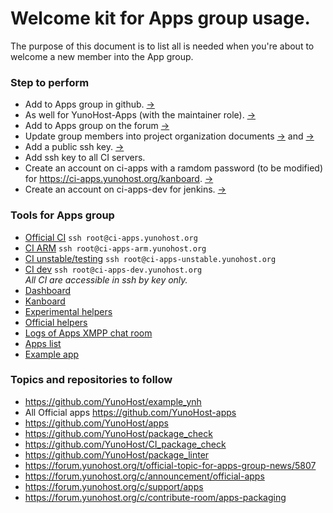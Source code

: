 # Welcome kit for Apps group usage.

The purpose of this document is to list all is needed when you're about to welcome a new member into the App group.

### Step to perform

- Add to Apps group in github. [->](https://github.com/orgs/YunoHost/teams/apps/members)
- As well for YunoHost-Apps (with the maintainer role). [->](https://github.com/orgs/YunoHost-Apps/teams/apps-group/members)
- Add to Apps group on the forum [->](https://forum.yunohost.org/groups/Apps)
- Update group members into project organization documents [->](https://github.com/YunoHost/project-organization/blob/master/yunohost_project_organization.md#composition-of-groups) and [->](https://github.com/YunoHost/project-organization/blob/master/yunohost_project_organization_fr.md#composition-des-groupes)
- Add a public ssh key. [->](https://github.com/YunoHost/project-organization/blob/master/ynh-ssh-keys.md)
- Add ssh key to all CI servers.
- Create an account on ci-apps with a ramdom password (to be modified) for https://ci-apps.yunohost.org/kanboard. [->](https://ci-apps.yunohost.org/yunohost/admin/)
- Create an account on ci-apps-dev for jenkins. [->](https://ci-apps-dev.yunohost.org/yunohost/admin)

### Tools for Apps group

- [Official CI](https://ci-apps.yunohost.org) `ssh root@ci-apps.yunohost.org`
- [CI ARM](https://ci-apps-arm.yunohost.org) `ssh root@ci-apps-arm.yunohost.org`
- [CI unstable/testing](https://ci-apps-unstable.yunohost.org) `ssh root@ci-apps-unstable.yunohost.org`
- [CI dev](https://ci-apps-dev.yunohost.org) `ssh root@ci-apps-dev.yunohost.org`  
*All CI are accessible in ssh by key only.*
- [Dashboard](https://dash.yunohost.org/)
- [Kanboard](https://ci-apps.yunohost.org/kanboard)
- [Experimental helpers](https://github.com/YunoHost-Apps/Experimental_helpers)
- [Official helpers](https://yunohost.org/#/packaging_apps_helpers_en)
- [Logs of Apps XMPP chat room](https://im.yunohost.org/logs/apps)
- [Apps list](https://yunohost.org/#/apps)
- [Example app](https://github.com/YunoHost/example_ynh)

### Topics and repositories to follow

- https://github.com/YunoHost/example_ynh
- All Official apps https://github.com/YunoHost-apps
- https://github.com/YunoHost/apps
- https://github.com/YunoHost/package_check
- https://github.com/YunoHost/CI_package_check
- https://github.com/YunoHost/package_linter
- https://forum.yunohost.org/t/official-topic-for-apps-group-news/5807
- https://forum.yunohost.org/c/announcement/official-apps
- https://forum.yunohost.org/c/support/apps
- https://forum.yunohost.org/c/contribute-room/apps-packaging
